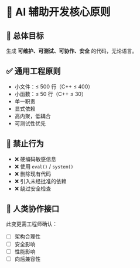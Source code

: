 # 🧭 AI 辅助开发核心原则

## 🎯 总体目标
生成 **可维护、可测试、可协作、安全** 的代码，无论语言。

## ✅ 通用工程原则
- 小文件：≤ 500 行（C++ ≤ 400）
- 小函数：≤ 50 行（C++ ≤ 30）
- 单一职责
- 显式依赖
- 高内聚，低耦合
- 可测试性优先

## 🛑 禁止行为
- ❌ 硬编码敏感信息
- ❌ 使用 `eval()` / `system()`
- ❌ 删除现有代码
- ❌ 引入未经批准的依赖
- ❌ 绕过安全检查

## 🤝 人类协作接口
此变更需工程师确认：
- [ ] 架构合理性
- [ ] 安全影响
- [ ] 性能影响
- [ ] 向后兼容性
